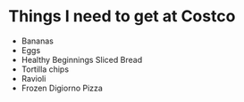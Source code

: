 Things I need to get at Costco
==============================

* Bananas 
* Eggs 
* Healthy Beginnings Sliced Bread 
* Tortilla chips 
* Ravioli 
* Frozen Digiorno Pizza 
